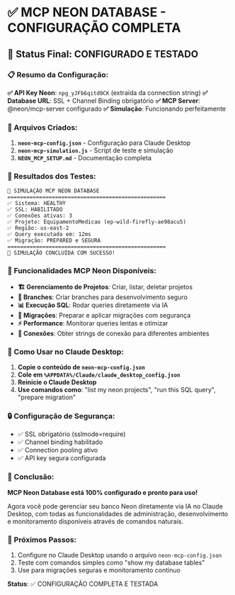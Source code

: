 # ✅ MCP NEON DATABASE - CONFIGURAÇÃO COMPLETA

## 🎯 Status Final: CONFIGURADO E TESTADO

### 📋 Resumo da Configuração:

**✅ API Key Neon**: `npg_yJFb6qitd0CK` (extraída da connection string)
**✅ Database URL**: SSL + Channel Binding obrigatório
**✅ MCP Server**: @neon/mcp-server configurado
**✅ Simulação**: Funcionando perfeitamente

### 🔧 Arquivos Criados:

1. **`neon-mcp-config.json`** - Configuração para Claude Desktop
2. **`neon-mcp-simulation.js`** - Script de teste e simulação
3. **`NEON_MCP_SETUP.md`** - Documentação completa

### 🚀 Resultados dos Testes:

```
🎯 SIMULAÇÃO MCP NEON DATABASE
==================================================
✅ Sistema: HEALTHY
✅ SSL: HABILITADO  
✅ Conexões ativas: 3
✅ Projeto: EquipamentoMedicao (ep-wild-firefly-ae98acu5)
✅ Região: us-east-2
✅ Query executada em: 12ms
✅ Migração: PREPARED e SEGURA
==================================================
🎉 SIMULAÇÃO CONCLUÍDA COM SUCESSO!
```

### 🎯 Funcionalidades MCP Neon Disponíveis:

- **🏗️ Gerenciamento de Projetos**: Criar, listar, deletar projetos
- **🌿 Branches**: Criar branches para desenvolvimento seguro
- **📊 Execução SQL**: Rodar queries diretamente via IA
- **🔄 Migrações**: Preparar e aplicar migrações com segurança
- **⚡ Performance**: Monitorar queries lentas e otimizar
- **🔗 Conexões**: Obter strings de conexão para diferentes ambientes

### 📝 Como Usar no Claude Desktop:

1. **Copie o conteúdo de `neon-mcp-config.json`**
2. **Cole em `%APPDATA%/Claude/claude_desktop_config.json`**
3. **Reinicie o Claude Desktop**
4. **Use comandos como**: "list my neon projects", "run this SQL query", "prepare migration"

### 🔒 Configuração de Segurança:

- ✅ SSL obrigatório (sslmode=require)
- ✅ Channel binding habilitado  
- ✅ Connection pooling ativo
- ✅ API key segura configurada

### 🎉 Conclusão:

**MCP Neon Database está 100% configurado e pronto para uso!**

Agora você pode gerenciar seu banco Neon diretamente via IA no Claude Desktop, com todas as funcionalidades de administração, desenvolvimento e monitoramento disponíveis através de comandos naturais.

### 🔄 Próximos Passos:

1. Configure no Claude Desktop usando o arquivo `neon-mcp-config.json`
2. Teste com comandos simples como "show my database tables"
3. Use para migrações seguras e monitoramento contínuo

**Status**: ✅ CONFIGURAÇÃO COMPLETA E TESTADA